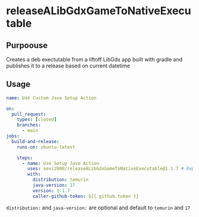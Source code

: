 # releaseALibGdxGameToNativeExecutable
## Purpoouse
Creates a deb exectutable from a liftoff LibGdx app built with gradle and publishes it to a release based on current datetime
## Usage
```yaml
name: Use Custom Java Setup Action

on:
  pull_request:
    types: [closed]
    branches:
      - main
jobs:
  build-and-release:
    runs-on: ubuntu-latest

    steps:
      - name: Use Setup Java Action
        uses: sevi2000/releaseALibGdxGameToNativeExecutable@1.1.7 # Replace with your repo and tag
        with:
          distribution: temurin
          java-version: 17
          version: 1.1.7
          caller-github-token: ${{ github.token }}
```
`distribution:` and `java-version:` are optional and default to `temurin` and `17`
